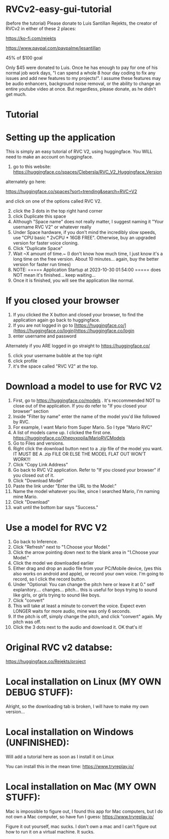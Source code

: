 # RVCv2-easy-gui-tutorial
(before the tutorial)
Please donate to 
Luis Santillan Rejekts, the creator of RVCv2 in either of these 2 places:

https://ko-fi.com/rejekts

https://www.paypal.com/paypalme/lesantillan

45% of $100 goal

Only $45 were donated to Luis. Once he has enough to pay for one of his normal job work days, "I can spend a whole 8 hour day coding to fix any issues and add new features to my projects!". I assume these features may be audio enhancers, background noise removal, or the ability to change an entire youtube video at once. But regardless, please donate, as he didn't get much.

# Tutorial
# Setting up the application
This is simply an easy tutorial of RVC V2, using huggingface. You WILL need to make an account on huggingface.

1. go to this website:
https://huggingface.co/spaces/Clebersla/RVC_V2_Huggingface_Version

alternately go here:

https://huggingface.co/spaces?sort=trending&search=RVC+V2

and click on one of the options called RVC V2.

2. click the 3 dots in the top right hand corner
3. click Duplicate this space
4. Although "Space name" does not really matter, I suggest naming it "Your username RVC V2" or whatever really
5. Under Space hardware, if you don't mind the incredibly slow speeds, use "CPU basic * 2vCPU * 16GB FREE". Otherwise, buy an upgraded version for faster voice cloning.
6. Click "Duplicate Space"
7. Wait ~X amount of time.~ (I don't know how much time, I just know it's a long time on the free version. About 10 minutes... again, buy the better version for faster run times)
8. NOTE: ===== Application Startup at 2023-10-30 01:54:00 ===== does NOT mean it's finished... keep waiting...
9. Once it is finished, you will see the application like normal.

# If you closed your browser
1. If you clicked the X button and closed your browser, to find the application again go back to huggingface.
2. If you are not logged in go to [https://huggingface.co/](https://huggingface.co/login)https://huggingface.co/login
3. enter username and password

Alternately if you ARE logged in go straight to https://huggingface.co/

5. click your username bubble at the top right
6. click profile
7. it's the space called "RVC V2" at the top.

# Download a model to use for RVC V2
1. First, go to https://huggingface.co/models . It's reccommended NOT to close out of the application. If you do refer to "If you closed your browser" section
2. Inside "Filter by name" enter the name of the model you'd like followed by RVC.
3. For example, I want Mario from Super Mario. So I type "Mario RVC"
4. A list of models came up. I clicked the first one. https://huggingface.co/Xhepyxopila/MarioRVCModels
5. Go to Files and versions.
6. Right click the download button next to a .zip file of the model you want. IT MUST BE A .zip FILE OR ELSE THE MODEL FLAT OUT WON'T WORK!!!
7. Click "Copy Link Address"
8. Go back to RVC V2 application. Refer to "If you closed your browser" if you closed out of it.
9. Click "Download Model"
10. Paste the link under "Enter the URL to the Model:"
11. Name the model whatever you like, since I searched Mario, I'm naming mine Mario.
12. Click "Download"
13. wait until the bottom bar says "Success."

# Use a model for RVC V2
1. Go back to Inference.
2. Click "Refresh" next to "1.Choose your Model."
3. Click the arrow pointing down next to the blank area in "1.Choose your Model."
4. Click the model we downloaded earlier
5. Either drag and drop an audio file from your PC/Mobile device, (yes this also works on android and apple), or record your own voice. I'm going to record, so I click the record button.
6. Under "Optional: You can change the pitch here or leave it at 0." self explanitory.... changes... pitch... this is useful for boys trying to sound like girls, or girls trying to sound like boys.
7. Click "convert"
8. This will take at least a minute to convert the voice. Expect even LONGER waits for more audio, mine was only 6 seconds.
9. If the pitch is off, simply change the pitch, and click "convert" again. My pitch was off.
10. Click the 3 dots next to the audio and download it. OK that's it!

# Original RVC v2 databse:

https://huggingface.co/Rejekts/project

# Local installation on Linux (MY OWN DEBUG STUFF):

Alright, so the downloading tab is broken, I will have to make my own version...

# Local installation on Windows (UNFINISHED):

Will add a tutorial here as soon as I install it on Linux

You can install this in the mean time:
https://www.tryreplay.io/

# Local installation on Mac (MY OWN STUFF):

Mac is impossible to figure out, I found this app for Mac computers, but I do not own a Mac computer, so have fun I guess:
https://www.tryreplay.io/

Figure it out yourself, mac sucks. I don't own a mac and I can't figure out how to run it on a virtual machine. It sucks.
